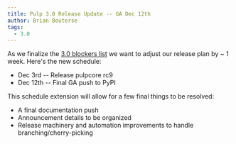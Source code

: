 ```yaml
---
title: Pulp 3.0 Release Update -- GA Dec 12th
author: Brian Bouterse
tags:
  - 3.0
---
```

As we finalize the [3.0 blockers list](https://pulp.plan.io/issues?query_id=77) we want to adjust
our release plan by ~ 1 week. Here's the new schedule:

* Dec 3rd -- Release pulpcore rc9
* Dec 12th -- Final GA push to PyPI

This schedule extension will allow for a few final things to be resolved:

* A final documentation push
* Announcement details to be organized
* Release machinery and automation improvements to handle branching/cherry-picking
